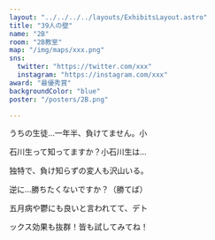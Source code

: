 ```yaml
---
layout: "../../../../layouts/ExhibitsLayout.astro"
title: "39人の壁"
name: "2B"
room: "2B教室"
map: "/img/maps/xxx.png"
sns:
  twitter: "https://twitter.com/xxx"
  instagram: "https://instagram.com/xxx"
award: "最優秀賞"
backgroundColor: "blue"
poster: "/posters/2B.png"

---
```

うちの生徒…一年半、負けてません。小

石川生って知ってますか？小石川生は…

独特で、負け知らずの変人も沢山いる。

逆に…勝ちたくないですか？（勝てば）

五月病や鬱にも良いと言われてて、デト

ックス効果も抜群！皆も試してみてね！
